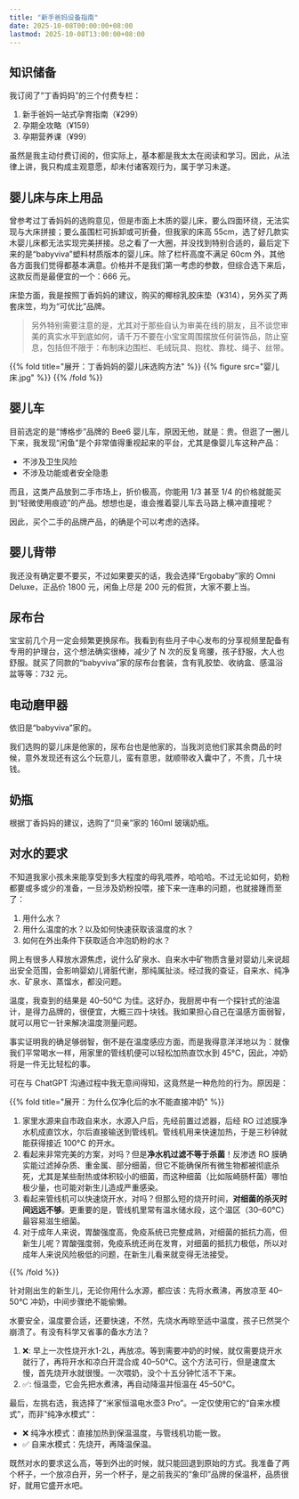 ```yaml
---
title: "新手爸妈设备指南"
date: 2025-10-08T00:00:00+08:00
lastmod: 2025-10-08T13:00:00+08:00
---
```


## 知识储备

我订阅了“丁香妈妈”的三个付费专栏：
1. 新手爸妈一站式孕育指南（¥299）
2. 孕期全攻略（¥159）
3. 孕期营养课（¥99）

虽然是我主动付费订阅的，但实际上，基本都是我太太在阅读和学习。因此，从法律上讲，我只构成主观意愿，却未付诸客观行为，属于学习未遂。

## 婴儿床与床上用品

曾参考过丁香妈妈的选购意见，但是市面上木质的婴儿床，要么四面环绕，无法实现与大床拼接；要么虽围栏可拆卸或可折叠，但我家的床高 55cm，选了好几款实木婴儿床都无法实现完美拼接。总之看了一大圈，并没找到特别合适的，最后定下来的是“babyviva”塑料材质版本的婴儿床。除了栏杆高度不满足 60cm 外，其他各方面我们觉得都基本满意。价格并不是我们第一考虑的参数，但综合选下来后，这款反而是最便宜的一个：666 元。

床垫方面，我是按照丁香妈妈的建议，购买的椰棕乳胶床垫（¥314），另外买了两套床笠，均为“可优比”品牌。

> 另外特别需要注意的是，尤其对于那些自认为审美在线的朋友，且不谈您审美的真实水平到底如何，请千万不要在小宝宝周围摆放任何装饰品，防止窒息，包括但不限于：布制床边围栏、毛绒玩具、抱枕、靠枕、绳子、丝带。

{{% fold title="展开：丁香妈妈的婴儿床选购方法" %}}
{{% figure src="婴儿床.jpg" %}}
{{% /fold %}}

## 婴儿车

目前选定的是“博格步”品牌的 Bee6 婴儿车，原因无他，就是：贵。但逛了一圈儿下来，我发现“闲鱼”是个非常值得重视起来的平台，尤其是像婴儿车这种产品：

- 不涉及卫生风险
- 不涉及功能或者安全隐患

而且，这类产品放到二手市场上，折价极高，你能用 1/3 甚至 1/4 的价格就能买到“轻微使用痕迹”的产品。想想也是，谁会推着婴儿车去马路上横冲直撞呢？

因此，买个二手的品牌产品，的确是个可以考虑的选择。

## 婴儿背带

我还没有确定要不要买，不过如果要买的话，我会选择“Ergobaby”家的 Omni Deluxe，正品价 1800 元，闲鱼上尽是 200 元的假货，大家不要上当。

## 尿布台

宝宝前几个月一定会频繁更换尿布。我看到有些月子中心发布的分享视频里配备有专用的护理台，这个想法确实很棒，减少了 N 次的反复弯腰，孩子舒服，大人也舒服。就买了同款的“babyviva”家的尿布台套装，含有乳胶垫、收纳盒、感温浴盆等等：732 元。

## 电动磨甲器

依旧是“babyviva”家的。

我们选购的婴儿床是他家的，尿布台也是他家的，当我浏览他们家其余商品的时候，意外发现还有这么个玩意儿，蛮有意思，就顺带收入囊中了，不贵，几十块钱。

## 奶瓶

根据丁香妈妈的建议，选购了“贝亲”家的 160ml 玻璃奶瓶。

## 对水的要求

不知道我家小孩未来能享受到多大程度的母乳喂养，哈哈哈。不过无论如何，奶粉都要或多或少的准备，一旦涉及奶粉投喂，接下来一连串的问题，也就接踵而至了：

1. 用什么水？
2. 用什么温度的水？以及如何快速获取该温度的水？
3. 如何在外出条件下获取适合冲泡奶粉的水？

网上有很多人释放水源焦虑，说什么矿泉水、自来水中矿物质含量对婴幼儿来说超出安全范围，会影响婴幼儿肾脏代谢，那纯属扯淡。经过我的查证，自来水、纯净水、矿泉水、蒸馏水，都没问题。

温度，我查到的结果是 40–50°C 为佳。这好办，我厨房中有一个探针式的油温计，是得力品牌的，很便宜，大概三四十块钱。我如果担心自己在温感方面弱智，就可以用它一针来解决温度测量问题。

事实证明我的确足够弱智，倒不是在温度感应方面，而是我得意洋洋地以为：就像我们平常喝水一样，用家里的管线机便可以轻松加热直饮水到 45°C，因此，冲奶将是一件无比轻松的事。

可在与 ChatGPT 沟通过程中我无意间得知，这竟然是一种危险的行为。原因是：

{{% fold title="展开：为什么仅净化后的水不能直接冲奶" %}}

1. 家里水源来自市政自来水，水源入户后，先经前置过滤器，后经 RO 过滤膜净水机成直饮水，尔后直接输送到管线机。管线机用来快速加热，于是三秒钟就能获得接近 100°C 的开水。
2. 看起来非常完美的方案，对吗？但是**净水机过滤不等于杀菌**！反渗透 RO 膜确实能过滤掉杂质、重金属、部分细菌，但它不能确保所有微生物都被彻底杀死，尤其是某些耐热或体积较小的细菌，而这种细菌（比如阪崎肠杆菌）哪怕极少量，也可能对新生儿造成严重感染。
3. 看起来管线机可以快速烧开水，对吗？但那么短的烧开时间，**对细菌的杀灭时间远远不够**。更重要的是，管线机里常有温水储水段，这个温区（30–60°C）最容易滋生细菌。
4. 对于成年人来说，胃酸强度高，免疫系统已完整成熟，对细菌的抵抗力高，但新生儿呢？胃酸强度弱，免疫系统还尚在发育，对细菌的抵抗力极低，所以对成年人来说风险极低的问题，在新生儿看来就变得无法接受。

{{% /fold %}}

针对刚出生的新生儿，无论你用什么水源，都应该：先将水煮沸，再放凉至 40–50°C 冲奶，中间步骤绝不能偷懒。

水要安全，温度要合适，还要快速，不然，先烧水再晾至适中温度，孩子已然哭个崩溃了。有没有科学又省事的备水方法？

1. ❌: 早上一次性烧开水1-2L，再放凉。等到需要冲奶的时候，就仅需要烧开水就行了，再将开水和凉白开混合成 40–50°C。这个方法可行，但是速度太慢，首先烧开水就很慢。一次喂奶，没个十五分钟忙活不下来。
2. ✅: 恒温壶，它会先把水煮沸，再自动降温并恒温在 45–50°C。

最后，左挑右选，我选择了“米家恒温电水壶3 Pro”。一定仅使用它的“自来水模式”，而非“纯净水模式”：

- ❌ 纯净水模式：直接加热到保温温度，与管线机功能一致。
- ✅ 自来水模式：先烧开，再降温保温。

既然对水的要求这么高，等到外出的时候，就只能回退到原始的方式。我准备了两个杯子，一个放凉白开，另一个杯子，是之前我买的“象印”品牌的保温杯，品质很好，就用它盛开水吧。
